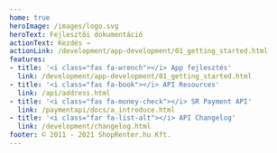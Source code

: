 ```yaml
---
home: true
heroImage: /images/logo.svg
heroText: Fejlesztői dokumentáció
actionText: Kezdés →
actionLink: /development/app-development/01_getting_started.html
features:
- title: '<i class="fas fa-wrench"></i> App fejlesztés'
  link: /development/app-development/01_getting_started.html
- title: '<i class="fas fa-book"></i> API Resources'
  link: /api/address.html
- title: '<i class="fas fa-money-check"></i> SR Payment API'
  link: /paymentapi/docs/a_introduce.html
- title: '<i class="far fa-list-alt"></i> API Changelog'
  link: /development/changelog.html
footer: © 2011 - 2021 ShopRenter.hu Kft.
---
```

